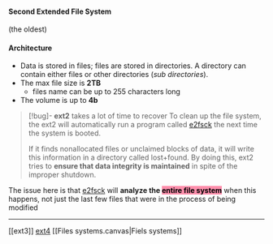 #### Second Extended File System
(the oldest)
#### Architecture
- Data is stored in files; files are stored in
		directories. A directory can contain either files or other directories (*sub directories*).
- The max file size is **2TB**
	- files name can be up to 255 characters long 
- The volume is up to **4b**


>[!bug]- **ext2** takes  a lot of time to recover
> To clean up the file system, the ext2  will automatically run a program called [e2fsck](/e2fsck.md) the next time the system is booted. 
> 
> If it finds nonallocated files or unclaimed blocks of data, it will write this information in a directory called lost+found. By doing this, ext2 tries to **ensure that data integrity is maintained** in spite of the improper shutdown.
> 
The issue here is that [e2fsck](/e2fsck.md)  will **analyze the <mark style="background: #FF5582A6;">entire file system</mark>** when this happens, not just the last few files that were in the process of being modified

---
[[ext3]] [ext4](/ext4.md) [[Files systems.canvas|Fiels systems]]